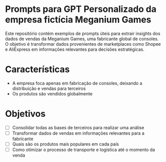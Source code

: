# Prompts para GPT Personalizado da empresa fictícia Meganium Games

Este repositório contém exemplos de prompts úteis para extrair insights dos dados de vendas da Meganium Games, uma fabricante global de consoles. O objetivo é transformar dados provenientes de marketplaces como Shopee e AliExpress em informações relevantes para decisões estratégicas.

# Características

- A empresa foca apenas em fabricação de consoles, deixando a distribuição e vendas para terceiros
- Os produtos são vendidos globalmente

# Objetivos

- [ ] Consolidar todas as bases de terceiros para realizar uma análise
- [ ] Transformar dados de vendas em informações relevantes para a fabricante
- [ ] Quais são os produtos mais populares em cada país
- [ ] Como otimizar o processo de transporte e logística até o momento da venda
